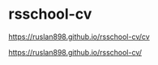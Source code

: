 # rsschool-cv

https://ruslan898.github.io/rsschool-cv/cv

https://ruslan898.github.io/rsschool-cv/
